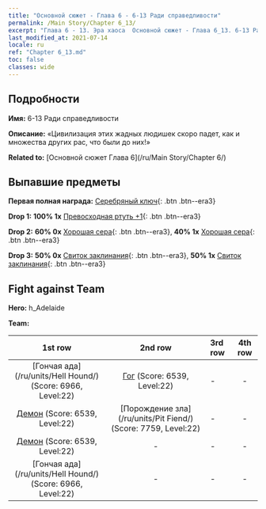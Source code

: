 ```yaml
---
title: "Основной сюжет - Глава 6 - 6-13 Ради справедливости"
permalink: /Main Story/Chapter 6_13/
excerpt: "Глава 6 - 13. Эра хаоса  Основной сюжет - Глава 6_13. 6-13 Ради справедливости"
last_modified_at: 2021-07-14
locale: ru
ref: "Chapter 6_13.md"
toc: false
classes: wide
---
```


## Подробности

 **Имя:** 6-13 Ради справедливости

 **Описание:** «Цивилизация этих жадных людишек скоро падет, как и множества других рас, что были до них!»

 **Related to:** [Основной сюжет Глава 6](/ru/Main Story/Chapter 6/)

## Выпавшие предметы

 **Первая полная награда:** [Серебряный ключ](/ItemsRU/con_693/){: .btn .btn--era3}

 **Drop 1:** **100% 1x** [Превосходная ртуть +1](/ItemsRU/mat_21/){: .btn .btn--era3}

 **Drop 2:** **60% 0x** [Хорошая сера](/ItemsRU/mat_15/){: .btn .btn--era3}, **40% 1x** [Хорошая сера](/ItemsRU/mat_15/){: .btn .btn--era3}

 **Drop 3:** **50% 0x** [Свиток заклинания](/ItemsRU/con_694/){: .btn .btn--era3}, **50% 1x** [Свиток заклинания](/ItemsRU/con_694/){: .btn .btn--era3}


## Fight against Team
 **Hero:** h_Adelaide

 **Team:**


  | 1st row | 2nd row | 3rd row | 4th row |
  |:----:|:----:|:----|:----:|
  | [Гончая ада](/ru/units/Hell Hound/) (Score: 6966, Level:22)  | [Гог](/ru/units/Gog/) (Score: 6539, Level:22)  | - | - |
  | [Демон](/ru/units/Demon/) (Score: 6539, Level:22)  | [Порождение зла](/ru/units/Pit Fiend/) (Score: 7759, Level:22)  | - | - |
  | [Демон](/ru/units/Demon/) (Score: 6539, Level:22)  | - | - | - |
  | [Гончая ада](/ru/units/Hell Hound/) (Score: 6966, Level:22)  | - | - | - |


